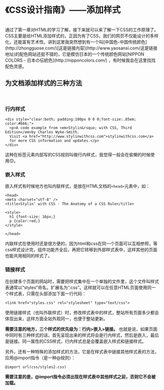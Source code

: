 # 《CSS设计指南》——添加样式
<br/>
通过了第一章对HTML的学习了解，接下来就可以来了解一下CSS的工作原理了。CSS主要是给HTML添加样式的，正因为有了CSS，我们的网页不仅能设计的多样化，还能富有艺术性。讲到这里我突然想到有一个叫[中国色-中国传统颜色](http://zhongguose.com/)[这是链接内容](http://www.yaosansi.com/这是链接地址)的配色网站还挺不错的，它是模仿日本的一个传统颜色网站[NIPPON COLORS - 日本の伝統色](http://nipponcolors.com/) ，有时候我会在这里找找配色灵感。


## 为文档添加样式的三种方法
<br/>

### 行内样式
```    
<div style="clear:both; padding:100px 0 0 0;font-size:.85em; color:#666;">
  <p>A code example from <em>Stylin&rsquo; with CSS, Third Edition</em>by Charles Wyke-Smith. 
  Visit <a href="http://www.stylinwithcss.com">stylinwithcss.com</a>
  for more CSS information and updates.</p>
</div>
```
这种在标签元素内部写的CSS规则叫做行内样式，我觉得一般会在偷懒的时候使用😊。


### 嵌入样式
嵌入样式有时候地方也叫内联样式，是放在HTML文档的`<head>`元素中，如：
```
<head>
<meta charset="utf-8" />
<title>Stylin' with CSS - The Anatomy of a CSS Rule</title>

<style>
  h1 {font-size: 16px;}
  p {color:red;}
</style>

</head>
```
内联样式在使用时还是很方便的，因为html和css在同一个页面可以互相参照，等css样式设计完，组件功能齐全后，再把它转移到外部样式表中，这样其他的页面也能共用相同的样式了。


### 链接样式
在创建多个页面的网站时，需要把样式集中在一个单独的文件里，这个文件叫样式表通常以“styles”命名，扩展名为“.css”。这样就可以在任意HTML页面使用同一个样式表，只需在头部添加下面一行代码：
```
<link href="styles.css" rel="stylesheet" type="text/css">
```
使用链接样式（也叫外联样式）时，修改样式表中的样式，整站所有页面多少都会体现出来，这样方面全站外观同一，也便于整站更新。

**需要注意的地方，三个样式的优先级为：行内>嵌入>链接。**
也就是说，如果页面中同时有三种样式的话，首先呈现出来的样式将会是行内样式，然后是嵌入，最后是链接。同一属性的CSS样式，行内样式总是会覆盖嵌入样式和链接样式。


另外，还有一种特殊的添加样式的方法，它是在样式表中链接其他样式表的方法，应用@import指令（是一种@规则）：
```
@import url(css/styles2.css)
```
**需要注意的是，@import指令必须出现在样式表中其他样式之前，否则它不会被加载。**
